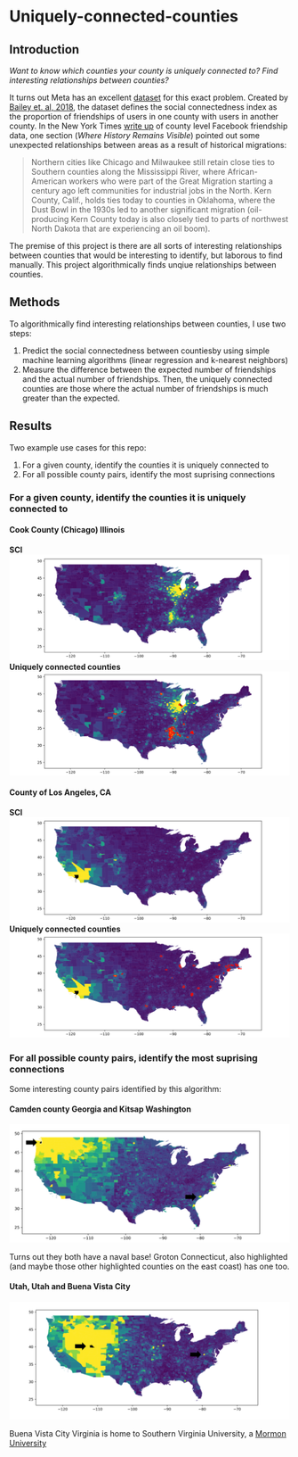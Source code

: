 # Uniquely-connected-counties

## Introduction

*Want to know which counties your county is uniquely connected to? Find interesting relationships between counties?*

It turns out Meta has an excellent [dataset](https://dataforgood.facebook.com/dfg/tools/social-connectedness-index) for this exact problem. Created by [Bailey et. al, 2018](https://www.aeaweb.org/articles?id=10.1257/jep.32.3.259), the dataset defines the social connectedness index as the proportion of friendships of users in one county with users in another county. In the New York Times [write up](https://www.nytimes.com/interactive/2018/09/19/upshot/facebook-county-friendships.html) of county level Facebook friendship data, one section (*Where History Remains Visible*) pointed out some unexpected relationships between areas as a result of historical migrations:

>Northern cities like Chicago and Milwaukee still retain close ties to Southern counties along the Mississippi River, where African-American workers who were part of the Great Migration starting a century ago left communities for industrial jobs in the North. Kern County, Calif., holds ties today to counties in Oklahoma, where the Dust Bowl in the 1930s led to another significant migration (oil-producing Kern County today is also closely tied to parts of northwest North Dakota that are experiencing an oil boom).

The premise of this project is there are all sorts of interesting relationships between counties that would be interesting to identify, but laborous to find manually. This project algorithmically finds unqiue relationships between counties.

## Methods

To algorithmically find interesting relationships between counties, I use two steps:
1. Predict the social connectedness between countiesby using simple machine learning algorithms (linear regression and k-nearest neighbors)
2. Measure the difference between the expected number of friendships and the actual number of friendships. Then, the uniquely connected counties are those where the actual number of friendships is much greater than the expected.

## Results

Two example use cases for this repo:
1. For a given county, identify the counties it is uniquely connected to
2. For all possible county pairs, identify the most suprising connections

### For a given county, identify the counties it is uniquely connected to

#### Cook County (Chicago) Illinois

**SCI**
![Algorithm schema](./images/17031_0.png)
**Uniquely connected counties**
![Algorithm schema](./images/17031_50.png)

#### County of Los Angeles, CA

**SCI**
![Algorithm schema](./images/6037_0.png)
**Uniquely connected counties**
![Algorithm schema](./images/6037_50.png)

### For all possible county pairs, identify the most suprising connections

Some interesting county pairs identified by this algorithm: 

#### Camden county Georgia and Kitsap Washington
![Algorithm schema](./images/49049.png)

Turns out they both have a naval base! Groton Connecticut, also highlighted (and maybe those other highlighted counties on the east coast) has one too.

#### Utah, Utah and Buena Vista City

![Algorithm schema](./images/53035.png)

Buena Vista City Virginia is home to Southern Virginia University, a [Mormon University](https://archive.sltrib.com/article.php?id=9363275&itype=NGPSID)
